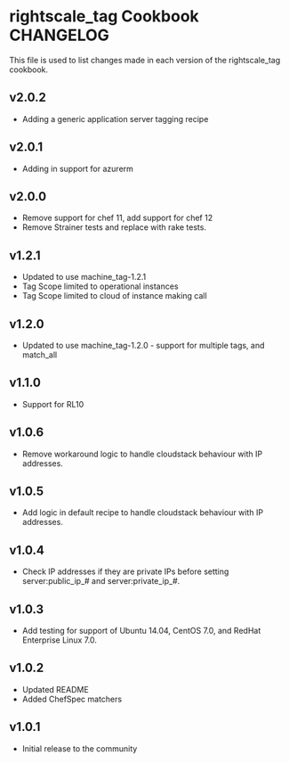 rightscale_tag Cookbook CHANGELOG
=======================

This file is used to list changes made in each version of the rightscale_tag cookbook.

v2.0.2
------

- Adding a generic application server tagging recipe

v2.0.1
------

- Adding in support for azurerm

v2.0.0
------

- Remove support for chef 11, add support for chef 12
- Remove Strainer tests and replace with rake tests.

v1.2.1
------

- Updated to use machine_tag-1.2.1
- Tag Scope limited to operational instances
- Tag Scope limited to cloud of instance making call

v1.2.0
------

- Updated to use machine_tag-1.2.0 - support for multiple tags, and match_all

v1.1.0
------

- Support for RL10

v1.0.6
------

- Remove workaround logic to handle cloudstack behaviour with IP addresses.

v1.0.5
------

- Add logic in default recipe to handle cloudstack behaviour with IP addresses.

v1.0.4
------

- Check IP addresses if they are private IPs before setting server:public_ip_# and server:private_ip_#.

v1.0.3
------

- Add testing for support of Ubuntu 14.04, CentOS 7.0, and RedHat Enterprise Linux 7.0.

v1.0.2
------

- Updated README
- Added ChefSpec matchers

v1.0.1
------

- Initial release to the community
